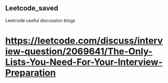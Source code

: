 ## Leetcode_saved
Leetcode useful discussion blogs 
# https://leetcode.com/discuss/interview-question/2069641/The-Only-Lists-You-Need-For-Your-Interview-Preparation
